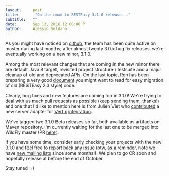 ```yaml
---
layout:     post
title:       "On the road to RESTEasy 3.1.0 release..."
subtitle:   ""
date:       Sep 13, 2016 12:06:00 P
author:     Alessio Soldano
---
```


As you might have noticed on [github](https://github.com/resteasy/Resteasy), the team has been quite active on master during last months; after almost twenty 3.0.x bug fix releases, we&#39;re eventually working on a new minor, 3.1.0.

Among the most relevant changes that are coming in the new minor there are default Java 8 target, revisited project structure / testsuite and a major cleanup of old and deprecated APIs. On the last topic, Ron has been preparing a very good [document](https://docs.jboss.org/resteasy/docs/resteasy-upgrade-guide-en-US.pdf) you might want to read for easy migration of old (RESTEasy 2.3 style) code.

Clearly, bug fixes and new features are coming too in 3.1.0! We&#39;re trying to deal with as much pull requests as possible (keep sending them, thanks!) and one that I&#39;d like to mention here is from Julien Viet who [contributed](https://github.com/resteasy/Resteasy/pull/868) a new server adapter for [Vert.x](https://vertx.io/) [integration](https://issues.jboss.org/browse/RESTEASY-1453).

We&#39;ve tagged two 3.1.0 Beta releases so far, both available as artifacts on Maven repository. I&#39;m currently waiting for the last one to be merged into WildFly master (PR [here](https://github.com/wildfly/wildfly/pull/9181)).

If you have some time, consider early checking your projects with the new 3.1.0 and feel free to report back any issue (btw, as a reminder, note we have [new mailing lists](https://resteasy.jboss.org/mailinglists) since some months!). We plan to go CR soon and hopefully release at before the end of October.

Stay tuned :-)




                    




                    

                    


                
